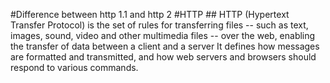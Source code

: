 #Difference between http 1.1 and http 2
#HTTP
    ## HTTP (Hypertext Transfer Protocol) is the set of rules for transferring files -- such as text, images, sound, video and other multimedia files -- over the web, enabling the transfer of data between a client and a server  It defines how messages are formatted and transmitted, and how web servers and browsers should respond to various commands.